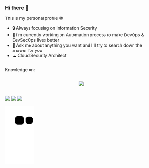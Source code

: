 ### Hi there 👋

This is my personal profile 😜

- 🔒 Always focusing on Information Security
- 🔭 I’m currently working on Automation process to make DevOps & DevSecOps lives better
- 💬 Ask me about anything you want and I'll try to search down the answer for you
- ☁ Cloud Security Architect 

##

Knowledge on:
<div>
  <a href="https://img.shields.io/badge/Windows-0078D6?style=for-the-badge&logo=windows&logoColor=white">
  <a href="https://img.shields.io/badge/Ubuntu-E95420?style=for-the-badge&logo=ubuntu&logoColor=white">
  <a href="https://img.shields.io/badge/Android-3DDC84?style=for-the-badge&logo=android&logoColor=white">
  <a href="https://img.shields.io/badge/WhatsApp-25D366?style=for-the-badge&logo=whatsapp&logoColor=white">
</div>

##
    
<div align="center">
  <a href="https://github.com/HenriqueFM96">
  <img height="180em" src="https://github-readme-stats.vercel.app/api?username=HenriqueFM96&show_icons=true&theme=tokyonight&include_all_commits=true&count_private=true"/>
</div>
  
##
 
<div> 
  <a href="https://www.youtube.com/channel/UCvygAStmjSB81Zc63in1aIA" target="_blank"><img src="https://img.shields.io/badge/YouTube-FF0000?style=for-the-badge&logo=youtube&logoColor=white" target="_blank"></a>
  <a href="https://instagram.com/HenriqueFM96" target="_blank"><img src="https://img.shields.io/badge/-Instagram-%23E4405F?style=for-the-badge&logo=instagram&logoColor=white" target="_blank"></a>
  <a href="https://www.linkedin.com/in/henriquefalcaomoises/" target="_blank"><img src="https://img.shields.io/badge/-LinkedIn-%230077B5?style=for-the-badge&logo=linkedin&logoColor=white" target="_blank"></a> 
 
![Snake animation](https://github.com/HenriqueFM96/HenriqueFM96/blob/output/github-contribution-grid-snake.svg)
 
</div>
